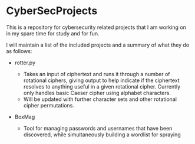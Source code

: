 # CyberSecProjects
This is a repository for cybersecurity related projects that I am working on in my spare time for study and for fun.

I will maintain a list of the included projects and a summary of what they do as follows:

- rotter.py
	- Takes an input of ciphertext and runs it through a number of rotational ciphers, giving output to help indicate if the ciphertext resolves to anything useful in a given rotational cipher. Currently only handles basic Caeser cipher using alphabet characters.
	- Will be updated with further character sets and other rotational cipher permutations.

- BoxMag
	- Tool for managing passwords and usernames that have been discovered, while simultaneously building a wordlist for spraying
